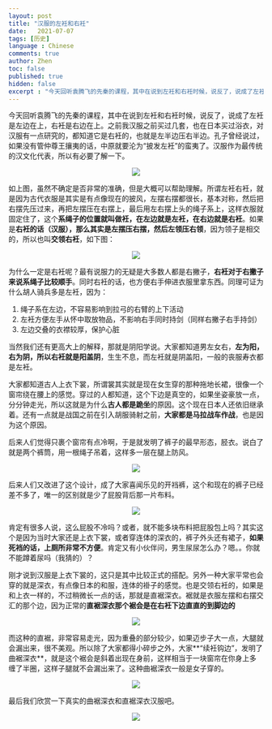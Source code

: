 ```yaml
---
layout: post
title: "汉服的左衽和右衽"
date:   2021-07-07
tags: [历史]
language : Chinese
comments: true
author: Zhen
toc: false
published: true
hidden: false
excerpt : "今天回听袁腾飞的先秦的课程，其中在说到左衽和右衽时候，说反了，说成了左衽是左边在上，右衽是右边在上。之前我汉服之前买过几套，也在日本买过浴衣，对汉服有一点研究的，都知道它是右衽的，也就是左半边压右半边。孔子曾经说过，如果没有管仲尊王攘夷的话，中原就要沦为“披发左衽”的蛮夷了。汉服作为最传统的汉文化代表，所以有必要了解一下。"
---
```

今天回听袁腾飞的先秦的课程，其中在说到左衽和右衽时候，说反了，说成了左衽是左边在上，右衽是右边在上。之前我汉服之前买过几套，也在日本买过浴衣，对汉服有一点研究的，都知道它是右衽的，也就是左半边压右半边。孔子曾经说过，如果没有管仲尊王攘夷的话，中原就要沦为“披发左衽”的蛮夷了。汉服作为最传统的汉文化代表，所以有必要了解一下。

<p align="center"> <img src="{{ site.imageurl }}/汉服1.jpg"> </p> 

如上图，虽然不确定是否非常的准确，但是大概可以帮助理解。所谓左衽右衽，就是因为古代衣服是其实是有点像现在的披风，左摆右摆都很长，基本对称，然后把右摆先压过来，再把左摆压在右摆上，最后用左右摆上头的绳子系上，这样衣服就固定住了，这个**系绳子的位置就叫做衽，在左边就是左衽，在右边就是右衽**。如果是**右衽的话（汉服），那么其实是左摆压右摆，然后左领压右领**，因为领子是相交的，所以也叫**交领右衽**，如下图：

<p align="center"> <img src="{{ site.imageurl }}/汉服2.jpg"> </p> 

为什么一定是右衽呢？最有说服力的无疑是大多数人都是右撇子，**右衽对于右撇子来说系绳子比较顺手**。同时右衽的话，也方便右手伸进衣服里拿东西。同理可证为什么胡人骑兵多是左衽，因为：

 1. 绳子系在左边，不容易影响到拉弓的右臂的上下活动
 2. 左衽方便左手从怀中取放物品，不影响右手同时持剑（同样右撇子右手持剑）
 3. 左边交叠的衣襟较厚，保护心脏
 
 当然我们还有更高大上的解释，那就是阴阳学说。大家都知道男左女右，**左为阳，右为阴，所以右衽就是阳盖阴**，生生不息，而左衽就是阴盖阳，一般的丧服寿衣都是左衽。

大家都知道古人上衣下裳，所谓裳其实就是现在女生穿的那种拖地长裙，很像一个窗帘绕在腰上的感觉。穿过的人都知道，这个下边是真空的，如果坐姿豪放一点，分分钟走光，所以这就是为什么**古人都是跪坐**的原因。这个现在日本人还依旧继承着。还有一点就是战国之前在引入胡服骑射之前，**大家都是马拉战车作战**，也是因为这个原因。

后来人们觉得只裹个窗帘有点冷啊，于是就发明了裤子的最早形态，胫衣。说白了就是两个裤筒，用一根绳子吊着，这样多一层在腿上防风。

<p align="center"> <img src="{{ site.imageurl }}/汉服3.png"> </p> 

后来人们又改进了这个设计，成了大家喜闻乐见的开裆裤，这个和现在的裤子已经差不多了，唯一的区别就是少了屁股背后那一片布料。

<p align="center"> <img src="{{ site.imageurl }}/汉服4.png"> </p> 

肯定有很多人说，这么屁股不冷吗？或者，就不能多块布料把屁股包上吗？其实这个是因为当时大家还是上衣下裳，或者穿连体的深衣的，裤子外头还有裙子，**如果死裆的话，上厕所非常不方便**。肯定又有小伙伴问，男生尿尿怎么办？嗯。。你就不能蹲着尿吗（我猜的）？

刚才说到汉服是上衣下裳的，这只是其中比较正式的搭配。另外一种大家平常也会穿的就是深衣，有点像日本的和服，连体的褂子的感觉。也是交领右衽的，如果是和上衣一样的，不过稍微长一点的话，那就是直裾深衣。裾就是衣服左摆和右摆交汇的那个边，因为正常的**直裾深衣那个裾会是在右衽下边直直的到脚边的**
<p align="center"> <img src="{{ site.imageurl }}/汉服5.png"> </p> 

而这种的直裾，非常容易走光，因为重叠的部分较少，如果迈步子大一点，大腿就会漏出来，很不美观。所以除了大家都得小碎步之外，大家**“续衽钩边”，发明了曲裾深衣**，就是这个裾会是斜着出现在身前，这样相当于一块窗帘在你身上多缠了半圈，这样子腿就不会漏出来了。这种曲裾深衣一般是女子穿的。
<p align="center"> <img src="{{ site.imageurl }}/汉服6.png"> </p> 

最后我们欣赏一下真实的曲裾深衣和直裾深衣汉服吧。
<p align="center"> <img src="{{ site.imageurl }}/汉服7.png"> </p> 

<!--stackedit_data:
eyJoaXN0b3J5IjpbLTI1MzU5MDg3NF19
-->